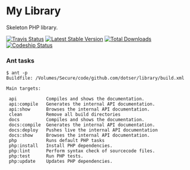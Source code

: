 # My Library

Skeleton PHP library.

[![Travis Status](https://api.travis-ci.org/dotser/library.svg?branch=master)](https://travis-ci.org/dotser/library)
[![Latest Stable Version](https://poser.pugx.org/dotser/library/v/stable)](https://packagist.org/packages/dotser/library)
[![Total Downloads](https://poser.pugx.org/dotser/library/downloads)](https://packagist.org/packages/dotser/library)
[![Codeship Status](https://codeship.com/projects/d898dc60-c836-0133-73c1-621ee4640c7c/status?branch=master)](https://codeship.com/projects/139249)


### Ant tasks

```
$ ant -p
Buildfile: /Volumes/Secure/code/github.com/dotser/library/build.xml

Main targets:

 api           Compiles and shows the documentation.
 api:compile   Generates the internal API documentation.
 api:show      Browses the internal API documentation.
 clean         Remove all build directories
 docs          Compiles and shows the documentation.
 docs:compile  Generates the internal API documentation.
 docs:deploy   Pushes live the internal API documentation
 docs:show     Browses the internal API documentation.
 php           Runs default PHP tasks
 php:install   Install PHP dependencies.
 php:lint      Perform syntax check of sourcecode files.
 php:test      Run PHP tests.
 php:update    Updates PHP dependencies.
 ```

